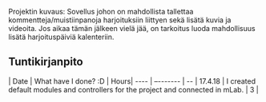 Projektin kuvaus:
Sovellus johon on mahdollista tallettaa kommentteja/muistiinpanoja harjoituksiin liittyen sekä lisätä kuvia ja videoita. Jos aikaa tämän jälkeen vielä jää, on tarkoitus luoda mahdollisuus lisätä harjoituspäiviä kalenteriin.

## Tuntikirjanpito
| Date | What have I done? :D | Hours|
 ---- | –------- | -- 
| 17.4.18 | I created default modules and controllers for the project and connected in mLab. | 3 |

